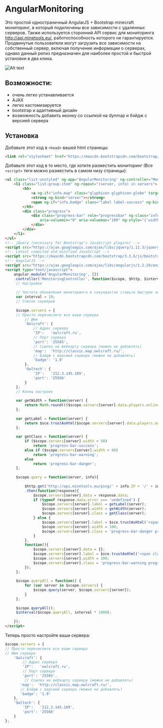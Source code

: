# AngularMonitoring

Это простой одностраничный AngularJS + Bootstrap minecraft мониторинг, в который подключены все зависимости с удаленных серверов. Также используется сторонний API сервис для мониторинга http://api.minetools.eu/,
работоспособность которого не гарантируется. Продвинутые пользователи могут загрузить все зависимости на собственный сервер, включая получение информации о серверах,
однако данный релиз предназначен для наиболее простой и быстрой установки в два клика.

![Alt text](http://i.imgur.com/1QDJJEC.png)

## Возможности: 
- очень легко устанавливается
- AJAX
- легко кастомизируется
- bootstrap и адаптивный дизайн
- возможность добавить иконку со ссылкой на dynmap и бэйдж с версией сервера

## Установка
Добавьте этот код в ```<head>``` вашей html страницы:
```html
<link rel="stylesheet" href="https://maxcdn.bootstrapcdn.com/bootstrap/3.3.6/css/bootstrap.min.css">
```

Добавьте этот код в то место, где хотите разместить мониторинг (Все ```<script>``` теги можно разместить в самом низу страницы):

```html
<ul class="list-unstyled" ng-app="AngularMonitoring" ng-controller="MonitoringController" ng-cloak>
	<li class="list-group-item" ng-repeat="(server, info) in servers">
		<h5>
			<a ng-if="info.map" class="glyphicon glyphicon-globe" target="_blank" ng-href="{{info.map}}"></a> 
			<strong ng-bind="server"></strong> 
			<span ng-if="info.badge" class="label label-success" ng-bind="info.badge"></span><span class="pull-right" ng-bind-html="info.label"></span>
		</h5>
		<div class="progress">
			<div class="progress-bar" role="progressbar" ng-class="info.class"
				aria-valuemin="0" aria-valuemax="100" ng-style="{'width': (info.width + '%')}">
			</div>
		</div>
	</li>
</ul>
<!-- jQuery (necessary for Bootstrap's JavaScript plugins) -->
<script src="https://ajax.googleapis.com/ajax/libs/jquery/1.11.3/jquery.min.js"></script>
<!-- Latest compiled and minified JavaScript -->
<script src="https://maxcdn.bootstrapcdn.com/bootstrap/3.3.6/js/bootstrap.min.js"></script>
<!-- AngularJS -->
<script src="https://ajax.googleapis.com/ajax/libs/angularjs/1.2.29/angular.min.js"></script>
<script type="text/javascript">
	angular.module('AngularMonitoring', [])
	.controller('MonitoringController', function($scope, $http, $interval, $sce){
	 // Настройки
	
	 // Частота обновления мониторинга в секундах(не ставьте быстрее чем 10 секунд для стороннего api)
	 var interval = 10;
	 // Список серверов
	
	 $scope.servers = {
	 // Просто перечислите все ваши сервера
	     // Имя
	     'Owlcraft': {
	         // Адрес сервера
	         'IP':   'owlcraft.ru',
	         // Порт сервера
	         'port': '25565',
	         // Ссылка на вебкарту сервера (можно не добавлять)
	         'map':  'http://classic.map.owlcraft.ru/',
	         // Бэйдж с версией сервера (можно не добавлять)
	         'badge': '1.9'
	     },
	     'Owltech': {
	         'IP':   '212.3.145.109',
	         'port': '25566'
	     }
	 };
	 // Конец настроек
	
	 var getWidth = function(server) {
	     return Math.round((($scope.servers[server].data.players.online * 1.0) / $scope.servers[server].data.players.max) * 100);
	 };
	
	 var getLabel = function(server) {
	     return $sce.trustAsHtml($scope.servers[server].data.players.online + ' / ' + $scope.servers[server].data.players.max);
	 };
	
	 var getClass = function(server) {
	     if ($scope.servers[server].width < 50) 
	         return 'progress-bar-success';
	     else if ($scope.servers[server].width < 80)
	         return 'progress-bar-warning';
	     else
	         return 'progress-bar-danger';
	 };
	
	 $scope.query = function(server, info){
	
	     $http.get('http://api.minetools.eu/ping/' + info.IP + '/' + info.port, {timeout: interval * 1000})
	     .then(function(response){
	         $scope.servers[server].data = response.data;
	         if (typeof response.data.error === 'undefined') {
	             $scope.servers[server].label = getLabel(server); 
	             $scope.servers[server].width = getWidth(server);
	             $scope.servers[server].class = getClass(server);
	         } else {
	             $scope.servers[server].label = $sce.trustAsHtml('<span class="label label-danger">OFFLINE</span>'); 
	             $scope.servers[server].width = 100;
	             $scope.servers[server].class = 'progress-bar-danger progress-bar-striped active';
	         }
	     },
	     function(){
	         $scope.servers[server].data = {};
	         $scope.servers[server].label = $sce.trustAsHtml('<span class="label label-warning" title="Сервис мониторинга не доступен">N/A</span>'); 
	         $scope.servers[server].width = 100;
	         $scope.servers[server].class = 'progress-bar-warning progress-bar-striped active';
	     });
	 };
	
	 $scope.queryAll = function() {
	     for (var server in $scope.servers) {
	         $scope.query(server, $scope.servers[server]);
	     }
	 };
	
	 $scope.queryAll();
	 $interval($scope.queryAll, interval * 1000);
	
	});
</script>
```

Теперь просто настройте ваши сервера:
```javascript
$scope.servers = {
// Просто перечислите все ваши сервера
// Имя сервера
	'Owlcraft': {
		// Адрес сервера
		'IP':   'owlcraft.ru',
		// Порт сервера
		'port': '25565',
		 // Ссылка на вебкарту сервера (можно не добавлять)
	   'map':  'http://classic.map.owlcraft.ru/',
	   // Бэйдж с версией сервера (можно не добавлять)
	   'badge': '1.9'
	},
	'Owltech': {
		'IP':   '212.3.145.109',
		'port': '25566'
	}
};
```
